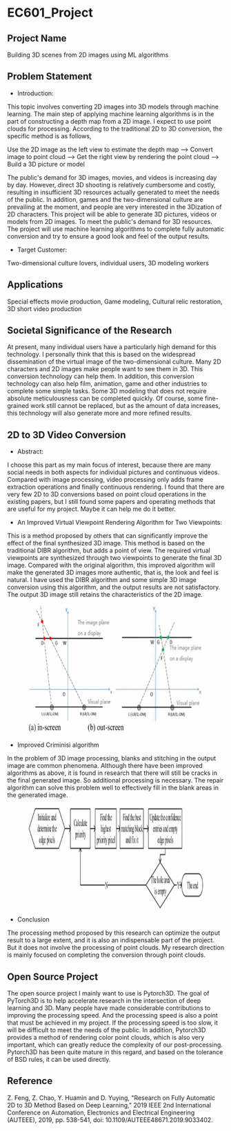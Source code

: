 # EC601_Project

## Project Name

 Building 3D scenes from 2D images using ML algorithms

## Problem Statement

* Introduction:

This topic involves converting 2D images into 3D models through machine learning. The main step of applying machine learning algorithms is in the part of constructing a depth map from a 2D image. I expect to use point clouds for processing. According to the traditional 2D to 3D conversion, the specific method is as follows,

Use the 2D image as the left view to estimate the depth map --> Convert image to point cloud --> Get the right view by rendering the point cloud --> Build a 3D picture or model

The public's demand for 3D images, movies, and videos is increasing day by day. However, direct 3D shooting is relatively cumbersome and costly, resulting in insufficient 3D resources actually generated to meet the needs of the public. In addition, games and the two-dimensional culture are prevailing at the moment, and people are very interested in the 3Dization of 2D characters.
This project will be able to generate 3D pictures, videos or models from 2D images. To meet the public's demand for 3D resources. The project will use machine learning algorithms to complete fully automatic conversion and try to ensure a good look and feel of the output results.

* Target Customer:

Two-dimensional culture lovers, individual users, 3D modeling workers

## Applications

Special effects movie production, Game modeling, Cultural relic restoration, 3D short video production

## Societal Significance of the Research

At present, many individual users have a particularly high demand for this technology. I personally think that this is based on the widespread dissemination of the virtual image of the two-dimensional culture. Many 2D characters and 2D images make people want to see them in 3D. This conversion technology can help them.
In addition, this conversion technology can also help film, animation, game and other industries to complete some simple tasks. Some 3D modeling that does not require absolute meticulousness can be completed quickly. Of course, some fine-grained work still cannot be replaced, but as the amount of data increases, this technology will also generate more and more refined results.

## 2D to 3D Video Conversion

* Abstract:

I choose this part as my main focus of interest, because there are many social needs in both aspects for individual pictures and continuous videos. Compared with image processing, video processing only adds frame extraction operations and finally continuous rendering.
I found that there are very few 2D to 3D conversions based on point cloud operations in the existing papers, but I still found some papers and operating methods that are useful for my project. Maybe it can help me do it better.

* An Improved Virtual Viewpoint Rendering Algorithm for Two Viewpoints:

This is a method proposed by others that can significantly improve the effect of the final synthesized 3D image. This method is based on the traditional DIBR algorithm, but adds a point of view. The required virtual viewpoints are synthesized through two viewpoints to generate the final 3D image.
Compared with the original algorithm, this improved algorithm will make the generated 3D images more authentic, that is, the look and feel is natural. I have used the DIBR algorithm and some simple 3D image conversion using this algorithm, and the output results are not satisfactory. The output 3D image still retains the characteristics of the 2D image.

<div align=center>
<img src="/images/fig1.gif" width="180" height="300" style="width:80%">
<div align=left>

* Improved Criminisi algorithm

In the problem of 3D image processing, blanks and stitching in the output image are common phenomena. Although there have been improved algorithms as above, it is found in research that there will still be cracks in the final generated image. So additional processing is necessary.
The repair algorithm can solve this problem well to effectively fill in the blank areas in the generated image.

<div align=center>
<img src="/images/fig2.gif" width="180" height="240" style="width:80%">
<div align=left>

* Conclusion

The processing method proposed by this research can optimize the output result to a large extent, and it is also an indispensable part of the project. But it does not involve the processing of point clouds. My research direction is mainly focused on completing the conversion through point clouds.

## Open Source Project

The open source project I mainly want to use is Pytorch3D. The goal of PyTorch3D is to help accelerate research in the intersection of deep learning and 3D. Many people have made considerable contributions to improving the processing speed. And the processing speed is also a point that must be achieved in my project. If the processing speed is too slow, it will be difficult to meet the needs of the public.
In addition, Pytorch3D provides a method of rendering color point clouds, which is also very important, which can greatly reduce the complexity of our post-processing. Pytorch3D has been quite mature in this regard, and based on the tolerance of BSD rules, it can be used directly.

## Reference

Z. Feng, Z. Chao, Y. Huamin and D. Yuying, "Research on Fully Automatic 2D to 3D Method Based on Deep Learning," 2019 IEEE 2nd International Conference on Automation, Electronics and Electrical Engineering (AUTEEE), 2019, pp. 538-541, doi: 10.1109/AUTEEE48671.2019.9033402.